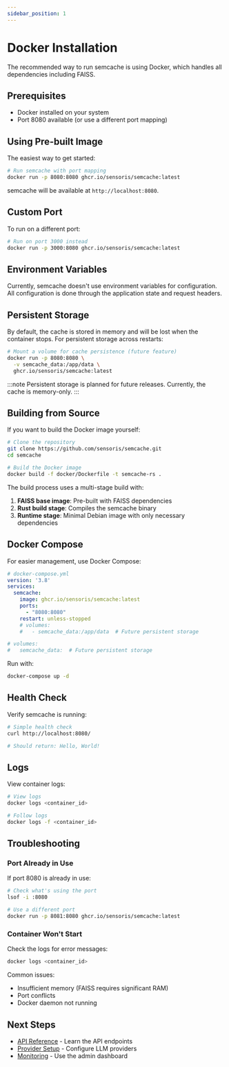 ```yaml
---
sidebar_position: 1
---
```


# Docker Installation

The recommended way to run semcache is using Docker, which handles all dependencies including FAISS.

## Prerequisites

- Docker installed on your system
- Port 8080 available (or use a different port mapping)

## Using Pre-built Image

The easiest way to get started:

```bash
# Run semcache with port mapping
docker run -p 8080:8080 ghcr.io/sensoris/semcache:latest
```

semcache will be available at `http://localhost:8080`.

## Custom Port

To run on a different port:

```bash
# Run on port 3000 instead
docker run -p 3000:8080 ghcr.io/sensoris/semcache:latest
```

## Environment Variables

Currently, semcache doesn't use environment variables for configuration. All configuration is done through the application state and request headers.

## Persistent Storage

By default, the cache is stored in memory and will be lost when the container stops. For persistent storage across restarts:

```bash
# Mount a volume for cache persistence (future feature)
docker run -p 8080:8080 \
  -v semcache_data:/app/data \
  ghcr.io/sensoris/semcache:latest
```

:::note
Persistent storage is planned for future releases. Currently, the cache is memory-only.
:::

## Building from Source

If you want to build the Docker image yourself:

```bash
# Clone the repository
git clone https://github.com/sensoris/semcache.git
cd semcache

# Build the Docker image
docker build -f docker/Dockerfile -t semcache-rs .
```

The build process uses a multi-stage build with:
1. **FAISS base image**: Pre-built with FAISS dependencies
2. **Rust build stage**: Compiles the semcache binary
3. **Runtime stage**: Minimal Debian image with only necessary dependencies

## Docker Compose

For easier management, use Docker Compose:

```yaml
# docker-compose.yml
version: '3.8'
services:
  semcache:
    image: ghcr.io/sensoris/semcache:latest
    ports:
      - "8080:8080"
    restart: unless-stopped
    # volumes:
    #   - semcache_data:/app/data  # Future persistent storage

# volumes:
#   semcache_data:  # Future persistent storage
```

Run with:

```bash
docker-compose up -d
```

## Health Check

Verify semcache is running:

```bash
# Simple health check
curl http://localhost:8080/

# Should return: Hello, World!
```

## Logs

View container logs:

```bash
# View logs
docker logs <container_id>

# Follow logs
docker logs -f <container_id>
```

## Troubleshooting

### Port Already in Use

If port 8080 is already in use:

```bash
# Check what's using the port
lsof -i :8080

# Use a different port
docker run -p 8081:8080 ghcr.io/sensoris/semcache:latest
```

### Container Won't Start

Check the logs for error messages:

```bash
docker logs <container_id>
```

Common issues:
- Insufficient memory (FAISS requires significant RAM)
- Port conflicts
- Docker daemon not running

## Next Steps

- [API Reference](../api/chat-completions.md) - Learn the API endpoints
- [Provider Setup](../guides/provider-setup.md) - Configure LLM providers
- [Monitoring](../monitoring/admin-dashboard.md) - Use the admin dashboard